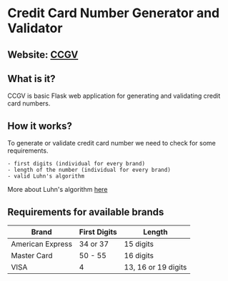 # Credit Card Number Generator and Validator

## Website: [CCGV](http://ccgv.pythonanywhere.com/)

## What is it?
CCGV is basic Flask web application for generating and validating credit card numbers.

## How it works?
To generate or validate credit card number we need to check for some requirements.

    - first digits (individual for every brand)
    - length of the number (individual for every brand)
    - valid Luhn's algorithm

More about Luhn's algorithm [here](https://www.geeksforgeeks.org/luhn-algorithm/)

## Requirements for available brands
 **Brand**            | **First Digits**     | **Length**               
 -------------------- | -------------------- | ---------------------
 American Express     | 34 or 37             | 15 digits            
 Master Card          | 50 - 55              | 16 digits            
 VISA                 | 4                    | 13, 16 or 19 digits                 
